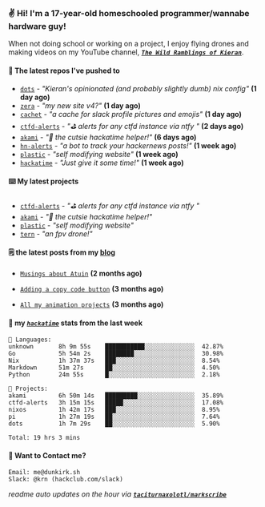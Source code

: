 ### ✌️ Hi! I'm a 17-year-old homeschooled programmer/wannabe hardware guy!

When not doing school or working on a project, I enjoy flying drones and making videos on my YouTube channel, [**_`The Wild Ramblings of Kieran`_**](https://youtube.com/@kieran.rambles).

#### 👷 The latest repos I've pushed to

- [`dots`](https://github.com/taciturnaxolotl/dots) - _"Kieran's opinionated (and probably slightly dumb) nix config"_ **(1 day ago)**
- [`zera`](https://github.com/taciturnaxolotl/zera) - _"my new site v4?"_ **(1 day ago)**
- [`cachet`](https://github.com/taciturnaxolotl/cachet) - _"a cache for slack profile pictures and emojis"_ **(1 day ago)**
- [`ctfd-alerts`](https://github.com/taciturnaxolotl/ctfd-alerts) - _"⛳ alerts for any ctfd instance via ntfy "_ **(2 days ago)**
- [`akami`](https://github.com/taciturnaxolotl/akami) - _"🌷 the cutsie hackatime helper!"_ **(6 days ago)**
- [`hn-alerts`](https://github.com/taciturnaxolotl/hn-alerts) - _"a bot to track your hackernews posts!"_ **(1 week ago)**
- [`plastic`](https://github.com/taciturnaxolotl/plastic) - _"self modifying website"_ **(1 week ago)**
- [`hackatime`](https://github.com/hackclub/hackatime) - _"Just give it some time!"_ **(1 week ago)**

#### ⌨️ My latest projects

- [`ctfd-alerts`](https://github.com/taciturnaxolotl/ctfd-alerts) - _"⛳ alerts for any ctfd instance via ntfy "_
- [`akami`](https://github.com/taciturnaxolotl/akami) - _"🌷 the cutsie hackatime helper!"_
- [`plastic`](https://github.com/taciturnaxolotl/plastic) - _"self modifying website"_
- [`tern`](https://github.com/taciturnaxolotl/tern) - _"an fpv drone!"_

#### 🗒️ the latest posts from my [blog](https://dunkirk.sh)

- [`Musings about Atuin`](https://dunkirk.sh/blog/atuin/) **(2 months ago)**

- [`Adding a copy code button`](https://dunkirk.sh/blog/adding-a-copy-button/) **(3 months ago)**

- [`All my animation projects`](https://dunkirk.sh/blog/my-animations/) **(3 months ago)**



#### 📡 my [_`hackatime`_](https://waka.hackclub.com) stats from the last week

```text
💾 Languages:
unknown       8h 9m 55s    ███████████░░░░░░░░░░░░░░  42.87%
Go            5h 54m 2s    ████████░░░░░░░░░░░░░░░░░  30.98%
Nix           1h 37m 37s   ███░░░░░░░░░░░░░░░░░░░░░░  8.54%
Markdown      51m 27s      ██░░░░░░░░░░░░░░░░░░░░░░░  4.50%
Python        24m 55s      █░░░░░░░░░░░░░░░░░░░░░░░░  2.18%

💼 Projects:
akami         6h 50m 14s   █████████░░░░░░░░░░░░░░░░  35.89%
ctfd-alerts   3h 15m 15s   █████░░░░░░░░░░░░░░░░░░░░  17.08%
nixos         1h 42m 17s   ███░░░░░░░░░░░░░░░░░░░░░░  8.95%
pi            1h 27m 19s   ██░░░░░░░░░░░░░░░░░░░░░░░  7.64%
dots          1h 7m 29s    ██░░░░░░░░░░░░░░░░░░░░░░░  5.90%

Total: 19 hrs 3 mins
```

#### 📮 Want to Contact me?

```text
Email: me@dunkirk.sh
Slack: @krn (hackclub.com/slack)
```

_readme auto updates on the hour via [**`taciturnaxolotl/markscribe`**](https://github.com/taciturnaxolotl/markscribe)_
